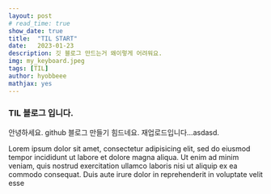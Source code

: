 ```yaml
---
layout: post
# read_time: true
show_date: true
title:  "TIL START"
date:   2023-01-23
description: 깃 블로그 만드는거 왜이렇게 어려워요.
img: my_keyboard.jpeg
tags: [TIL]
author: hyobbeee
mathjax: yes
---
```


### TIL 블로그 입니다.

안녕하세요. github 블로그 만들기 힘드네요.
재업로드입니다...asdasd.

Lorem ipsum dolor sit amet, consectetur adipisicing elit, sed do eiusmod tempor incididunt ut labore et dolore magna aliqua. Ut enim ad minim veniam, quis nostrud exercitation ullamco laboris nisi ut aliquip ex ea commodo consequat. Duis aute irure dolor in reprehenderit in voluptate velit esse
